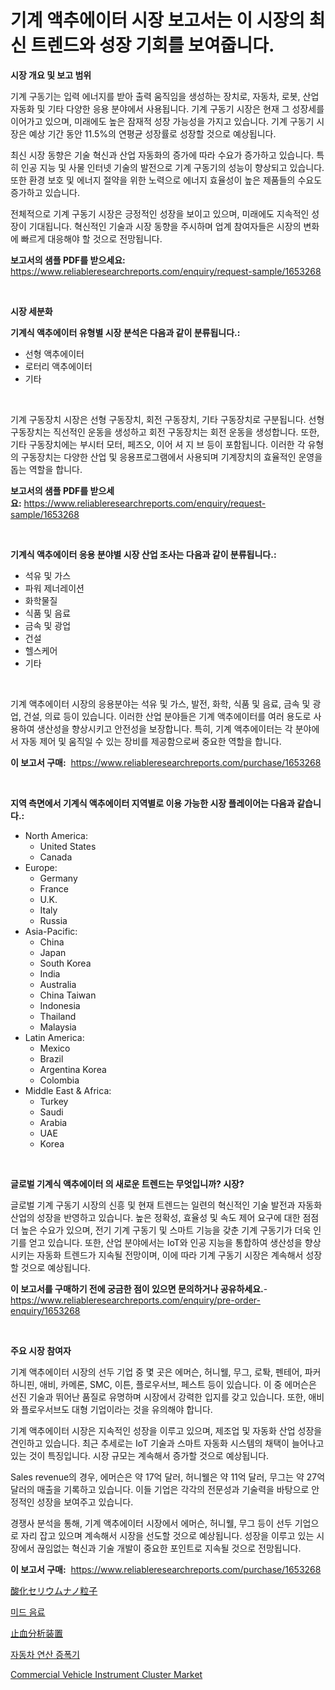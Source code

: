 <p><h1>기계 액추에이터 시장 보고서는 이 시장의 최신 트렌드와 성장 기회를 보여줍니다.</h1></p><p><strong>시장 개요 및 보고 범위</strong></p>
<p><p>기계 구동기는 입력 에너지를 받아 출력 움직임을 생성하는 장치로, 자동차, 로봇, 산업 자동화 및 기타 다양한 응용 분야에서 사용됩니다. 기계 구동기 시장은 현재 그 성장세를 이어가고 있으며, 미래에도 높은 잠재적 성장 가능성을 가지고 있습니다. 기계 구동기 시장은 예상 기간 동안 11.5%의 연평균 성장률로 성장할 것으로 예상됩니다.</p><p>최신 시장 동향은 기술 혁신과 산업 자동화의 증가에 따라 수요가 증가하고 있습니다. 특히 인공 지능 및 사물 인터넷 기술의 발전으로 기계 구동기의 성능이 향상되고 있습니다. 또한 환경 보호 및 에너지 절약을 위한 노력으로 에너지 효율성이 높은 제품들의 수요도 증가하고 있습니다.</p><p>전체적으로 기계 구동기 시장은 긍정적인 성장을 보이고 있으며, 미래에도 지속적인 성장이 기대됩니다. 혁신적인 기술과 시장 동향을 주시하며 업계 참여자들은 시장의 변화에 빠르게 대응해야 할 것으로 전망됩니다.</p></p>
<p><strong>보고서의 샘플 PDF를 받으세요:</strong> <a href="https://www.reliableresearchreports.com/enquiry/request-sample/1653268">https://www.reliableresearchreports.com/enquiry/request-sample/1653268</a></p>
<p>&nbsp;</p>
<p><strong>시장 세분화</strong></p>
<p><strong>기계식 액추에이터 유형별 시장 분석은 다음과 같이 분류됩니다.:</strong></p>
<p><ul><li>선형 액추에이터</li><li>로터리 액추에이터</li><li>기타</li></ul></p>
<p>&nbsp;</p>
<p><p>기계 구동장치 시장은 선형 구동장치, 회전 구동장치, 기타 구동장치로 구분됩니다. 선형 구동장치는 직선적인 운동을 생성하고 회전 구동장치는 회전 운동을 생성합니다. 또한, 기타 구동장치에는 부시터 모터, 페즈오, 이어 셔 지 브 등이 포함됩니다. 이러한 각 유형의 구동장치는 다양한 산업 및 응용프로그램에서 사용되며 기계장치의 효율적인 운영을 돕는 역할을 합니다.</p></p>
<p><strong>보고서의 샘플 PDF를 받으세요:</strong>&nbsp;<a href="https://www.reliableresearchreports.com/enquiry/request-sample/1653268">https://www.reliableresearchreports.com/enquiry/request-sample/1653268</a></p>
<p>&nbsp;</p>
<p><strong> 기계식 액추에이터 응용 분야별 시장 산업 조사는 다음과 같이 분류됩니다.:</strong></p>
<p><ul><li>석유 및 가스</li><li>파워 제너레이션</li><li>화학물질</li><li>식품 및 음료</li><li>금속 및 광업</li><li>건설</li><li>헬스케어</li><li>기타</li></ul></p>
<p>&nbsp;</p>
<p><p>기계 액추에이터 시장의 응용분야는 석유 및 가스, 발전, 화학, 식품 및 음료, 금속 및 광업, 건설, 의료 등이 있습니다. 이러한 산업 분야들은 기계 액추에이터를 여러 용도로 사용하여 생산성을 향상시키고 안전성을 보장합니다. 특히, 기계 액추에이터는 각 분야에서 자동 제어 및 움직일 수 있는 장비를 제공함으로써 중요한 역할을 합니다.</p></p>
<p><strong>이 보고서 구매:</strong>&nbsp; <a href="https://www.reliableresearchreports.com/purchase/1653268">https://www.reliableresearchreports.com/purchase/1653268</a></p>
<p>&nbsp;</p>
<p><strong>지역 측면에서 기계식 액추에이터 지역별로 이용 가능한 시장 플레이어는 다음과 같습니다.:</strong></p>
<p><ul>
    <li>
        North America:
        <ul>
            <li>United States</li>
            <li>Canada</li>
        </ul>
    </li>
    <li>
        Europe:
        <ul>
            <li>Germany</li>
            <li>France</li>
            <li>U.K.</li>
            <li>Italy</li>
            <li>Russia</li>
        </ul>
    </li>
    <li>
        Asia-Pacific:
        <ul>
            <li>China</li>
            <li>Japan</li>
            <li>South Korea</li>
            <li>India</li>
            <li>Australia</li>
            <li>China Taiwan</li>
            <li>Indonesia</li>
            <li>Thailand</li>
            <li>Malaysia</li>
        </ul>
    </li>
    <li>
        Latin America:
        <ul>
            <li>Mexico</li>
            <li>Brazil</li>
            <li>Argentina Korea</li>
            <li>Colombia</li>
        </ul>
    </li>
    <li>
        Middle East & Africa:
        <ul>
            <li>Turkey</li>
            <li>Saudi</li>
            <li>Arabia</li>
            <li>UAE</li>
            <li>Korea</li>
        </ul>
    </li>
    </ul></p>
<p>&nbsp;</p>
<p><strong>글로벌 기계식 액추에이터 의 새로운 트렌드는 무엇입니까? 시장?</strong></p>
<p><p>글로벌 기계 구동기 시장의 신흥 및 현재 트렌드는 일련의 혁신적인 기술 발전과 자동화 산업의 성장을 반영하고 있습니다. 높은 정확성, 효율성 및 속도 제어 요구에 대한 점점 더 높은 수요가 있으며, 전기 기계 구동기 및 스마트 기능을 갖춘 기계 구동기가 더욱 인기를 얻고 있습니다. 또한, 산업 분야에서는 IoT와 인공 지능을 통합하여 생산성을 향상시키는 자동화 트렌드가 지속될 전망이며, 이에 따라 기계 구동기 시장은 계속해서 성장할 것으로 예상됩니다.</p></p>
<p><strong>이 보고서를 구매하기 전에 궁금한 점이 있으면 문의하거나 공유하세요.</strong>- <a href="https://www.reliableresearchreports.com/enquiry/pre-order-enquiry/1653268">https://www.reliableresearchreports.com/enquiry/pre-order-enquiry/1653268</a></p>
<p>&nbsp;</p>
<p><strong>주요 시장 참여자</strong></p>
<p><p>기계 액추에이터 시장의 선두 기업 중 몇 곳은 에머슨, 허니웰, 무그, 로톽, 펜테어, 파커 하니핀, 애비, 카메론, SMC, 이튼, 플로우서브, 페스트 등이 있습니다. 이 중 에머슨은 선진 기술과 뛰어난 품질로 유명하며 시장에서 강력한 입지를 갖고 있습니다. 또한, 애비와 플로우서브도 대형 기업이라는 것을 유의해야 합니다.</p><p>기계 액추에이터 시장은 지속적인 성장을 이루고 있으며, 제조업 및 자동화 산업 성장을 견인하고 있습니다. 최근 추세로는 IoT 기술과 스마트 자동화 시스템의 채택이 늘어나고 있는 것이 특징입니다. 시장 규모는 계속해서 증가할 것으로 예상됩니다.</p><p>Sales revenue의 경우, 에머슨은 약 17억 달러, 허니웰은 약 11억 달러, 무그는 약 27억 달러의 매출을 기록하고 있습니다. 이들 기업은 각각의 전문성과 기술력을 바탕으로 안정적인 성장을 보여주고 있습니다.</p><p>경쟁사 분석을 통해, 기계 액추에이터 시장에서 에머슨, 허니웰, 무그 등이 선두 기업으로 자리 잡고 있으며 계속해서 시장을 선도할 것으로 예상됩니다. 성장을 이루고 있는 시장에서 끊임없는 혁신과 기술 개발이 중요한 포인트로 지속될 것으로 전망됩니다.</p></p>
<p><strong>이 보고서 구매:</strong>&nbsp;&nbsp;<a href="https://www.reliableresearchreports.com/purchase/1653268">https://www.reliableresearchreports.com/purchase/1653268</a></p>
<p><p><a href="https://medium.com/@susanjprice2023/%E3%82%BB%E3%83%AA%E3%82%A6%E3%83%A0%E9%85%B8%E5%8C%96%E7%89%A9%E3%83%8A%E3%83%8E%E7%B2%92%E5%AD%90%E5%B8%82%E5%A0%B4-%E5%B8%82%E5%A0%B4cagr-%E5%B8%82%E5%A0%B4%E3%83%88%E3%83%AC%E3%83%B3%E3%83%89-%E6%88%90%E9%95%B7%E6%88%A6%E7%95%A5%E3%81%AB%E9%96%A2%E3%81%99%E3%82%8B%E6%83%85%E5%A0%B1-8abea2aecf85">酸化セリウムナノ粒子</a></p><p><a href="https://github.com/Skyleitney456456/Market-Research-Report-List-1/blob/main/956439810721.md">미드 음료</a></p><p><a href="https://github.com/cnnriuez22368/Market-Research-Report-List-1/blob/main/176568511625.md">止血分析装置</a></p><p><a href="https://medium.com/@simeonbode1/%EC%9E%90%EB%8F%99%EC%B0%A8-%EC%98%B5%EC%95%B0%ED%94%84-%EC%8B%9C%EC%9E%A5%EC%9D%80-%EC%8B%9C%EC%9E%A5-%EC%A0%90%EC%9C%A0%EC%9C%A8-%EC%8B%9C%EC%9E%A5-%ED%8A%B8%EB%A0%8C%EB%93%9C-%EB%B0%8F-%EC%8B%9C%EC%9E%A5-%EC%84%B1%EC%9E%A5%EC%97%90-%EA%B4%80%ED%95%9C-%EC%A0%95%EB%B3%B4%EB%A5%BC-%EC%A0%9C%EA%B3%B5%ED%95%A9%EB%8B%88%EB%8B%A4-4a32e2e490f2">자동차 연산 증폭기</a></p><p><a href="https://issuu.com/reportprime-2/docs/commercial-vehicle-instrument-cluster-market-size-">Commercial Vehicle Instrument Cluster Market</a></p></p>
